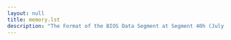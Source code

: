 ```yaml
---
layout: null
title: memory.lst
description: "The Format of the BIOS Data Segment at Segment 40h (July 31, 1994)"
---
```

